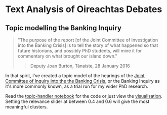 # Text Analysis of Oireachtas Debates


## Topic modelling the Banking Inquiry

> "The purpose of the report [of the Joint Committee of Investigation into the Banking Crisis] is to tell the story of what happened so that future historians, and possibly PhD students, will mine it for commentary on what brought our island down."
>> Deputy Joan Burton, Tánaiste, 28 January 2016

In that spirit, I've created a topic model of the hearings of the [Joint Committee of Inquiry into the the Banking Crisis](https://inquiries.oireachtas.ie/banking/), or the Banking Inquiry as it's more commonly known, as a trial run for my wider PhD research. 

Read the [topic-handler notebook](topic-handler.ipynb) for the code or just view the [visualisation](https://rawgit.com/stephenrigney/debates/a9e85c5091960b3e28716245d39042258f9641c9/banking_lda.html). Setting the relevance slider at between 0.4 and 0.6 will give the most meaningful clusters.
